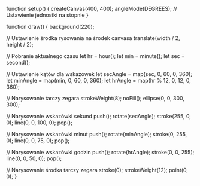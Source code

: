 function setup() {
  createCanvas(400, 400);
  angleMode(DEGREES); // Ustawienie jednostki na stopnie
}

function draw() {
  background(220);

  // Ustawienie środka rysowania na środek canvasa
  translate(width / 2, height / 2);

  // Pobranie aktualnego czasu
  let hr = hour();
  let min = minute();
  let sec = second();

  // Ustawienie kątów dla wskazówek
  let secAngle = map(sec, 0, 60, 0, 360);
  let minAngle = map(min, 0, 60, 0, 360);
  let hrAngle = map(hr % 12, 0, 12, 0, 360);

  // Narysowanie tarczy zegara
  strokeWeight(8);
  noFill();
  ellipse(0, 0, 300, 300);

  // Narysowanie wskazówki sekund
  push();
  rotate(secAngle);
  stroke(255, 0, 0);
  line(0, 0, 100, 0);
  pop();

  // Narysowanie wskazówki minut
  push();
  rotate(minAngle);
  stroke(0, 255, 0);
  line(0, 0, 75, 0);
  pop();

  // Narysowanie wskazówki godzin
  push();
  rotate(hrAngle);
  stroke(0, 0, 255);
  line(0, 0, 50, 0);
  pop();

  // Narysowanie środka tarczy zegara
  stroke(0);
  strokeWeight(12);
  point(0, 0);
}
